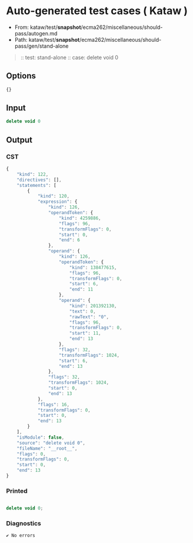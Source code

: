# Auto-generated test cases ( Kataw )
- From: kataw/test/__snapshot__/ecma262/miscellaneous/should-pass/autogen.md
- Path: kataw/test/__snapshot__/ecma262/miscellaneous/should-pass/gen/stand-alone
> :: test: stand-alone
> :: case: delete void 0
## Options

`````js
{}
`````
## Input

`````js
delete void 0
`````
## Output

### CST

```javascript
{
    "kind": 122,
    "directives": [],
    "statements": [
        {
            "kind": 120,
            "expression": {
                "kind": 126,
                "operandToken": {
                    "kind": 4259886,
                    "flags": 96,
                    "transformFlags": 0,
                    "start": 0,
                    "end": 6
                },
                "operand": {
                    "kind": 126,
                    "operandToken": {
                        "kind": 138477615,
                        "flags": 96,
                        "transformFlags": 0,
                        "start": 6,
                        "end": 11
                    },
                    "operand": {
                        "kind": 201392130,
                        "text": 0,
                        "rawText": "0",
                        "flags": 96,
                        "transformFlags": 0,
                        "start": 11,
                        "end": 13
                    },
                    "flags": 32,
                    "transformFlags": 1024,
                    "start": 6,
                    "end": 13
                },
                "flags": 32,
                "transformFlags": 1024,
                "start": 0,
                "end": 13
            },
            "flags": 16,
            "transformFlags": 0,
            "start": 0,
            "end": 13
        }
    ],
    "isModule": false,
    "source": "delete void 0",
    "fileName": "__root__",
    "flags": 0,
    "transformFlags": 0,
    "start": 0,
    "end": 13
}
```

### Printed

```javascript

delete void 0;
```

### Diagnostics

```javascript
✔ No errors
```


